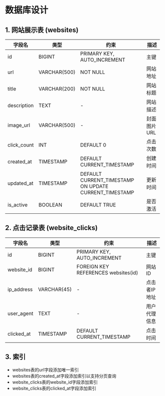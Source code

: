 # 数据库设计

## 1. 网站展示表 (websites)
| 字段名 | 类型 | 约束 | 描述 |
|-------|------|------|------|
| id | BIGINT | PRIMARY KEY, AUTO_INCREMENT | 主键 |
| url | VARCHAR(500) | NOT NULL | 网站地址 |
| title | VARCHAR(200) | NOT NULL | 网站标题 |
| description | TEXT | - | 网站描述 |
| image_url | VARCHAR(500) | - | 封面图片URL |
| click_count | INT | DEFAULT 0 | 点击次数 |
| created_at | TIMESTAMP | DEFAULT CURRENT_TIMESTAMP | 创建时间 |
| updated_at | TIMESTAMP | DEFAULT CURRENT_TIMESTAMP ON UPDATE CURRENT_TIMESTAMP | 更新时间 |
| is_active | BOOLEAN | DEFAULT TRUE | 是否激活 |

## 2. 点击记录表 (website_clicks)
| 字段名 | 类型 | 约束 | 描述 |
|-------|------|------|------|
| id | BIGINT | PRIMARY KEY, AUTO_INCREMENT | 主键 |
| website_id | BIGINT | FOREIGN KEY REFERENCES websites(id) | 网站ID |
| ip_address | VARCHAR(45) | - | 点击者IP地址 |
| user_agent | TEXT | - | 用户代理信息 |
| clicked_at | TIMESTAMP | DEFAULT CURRENT_TIMESTAMP | 点击时间 |

## 3. 索引
- websites表的url字段添加唯一索引
- websites表的created_at字段添加索引以支持分页查询
- website_clicks表的website_id字段添加索引
- website_clicks表的clicked_at字段添加索引